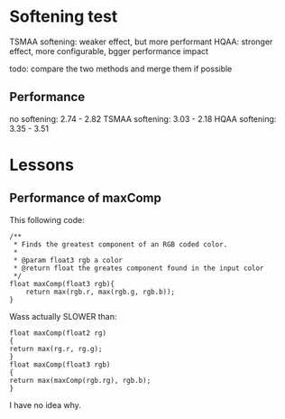 # Softening test
TSMAA softening: weaker effect, but more performant
HQAA: stronger effect, more configurable, bgger performance impact

todo: compare the two methods and merge them if possible
## Performance
no softening: 2.74 - 2.82
TSMAA softening: 3.03 - 2.18
HQAA softening: 3.35 - 3.51

# Lessons
## Performance of maxComp
This following code:
```
/**
 * Finds the greatest component of an RGB coded color.
 * 
 * @param float3 rgb a color
 * @return float the greates component found in the input color
 */
float maxComp(float3 rgb){
	return max(rgb.r, max(rgb.g, rgb.b));
}
```
Wass actually SLOWER than:
```
float maxComp(float2 rg)
{
return max(rg.r, rg.g);
}
float maxComp(float3 rgb)
{
return max(maxComp(rgb.rg), rgb.b);
}
```
I have no idea why.
